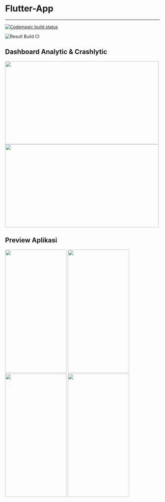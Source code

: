 # Flutter-App

---

[![Codemagic build status](https://api.codemagic.io/apps/63da1af2444e2167e04e5f38/63da1af2444e2167e04e5f37/status_badge.svg)](https://codemagic.io/apps/63da1af2444e2167e04e5f38/63da1af2444e2167e04e5f37/latest_build)

![Result Build CI](https://user-images.githubusercontent.com/68775687/217269752-67fb90dc-bc16-45d5-a0c4-f0a49382e126.png)

## Dashboard Analytic & Crashlytic
<img src="https://user-images.githubusercontent.com/68775687/218110451-2a88b4c0-c698-411f-919b-a9f24d32df29.png" width="500" height="270" /> <img src="https://user-images.githubusercontent.com/68775687/218110424-13531c43-6be7-4812-b481-a1f0ac5b2895.png" width="500" height="270" />

## Preview Aplikasi
<img src="https://user-images.githubusercontent.com/68775687/217270930-ca82e7d7-4a0c-46ea-a8d0-854c11303de0.png" width="200" height="400" />    <img src="https://user-images.githubusercontent.com/68775687/217271396-81a1cc53-d022-4046-919d-12d9e904b143.png" width="200" height="400" />    <img src="https://user-images.githubusercontent.com/68775687/217271423-fe1f5aa1-7867-4252-bf0d-329b29b2b316.png" width="200" height="400" />    <img src="https://user-images.githubusercontent.com/68775687/217271426-4668750d-c4e4-46d5-a4e1-bfbc28d6c409.png" width="200" height="400" />
